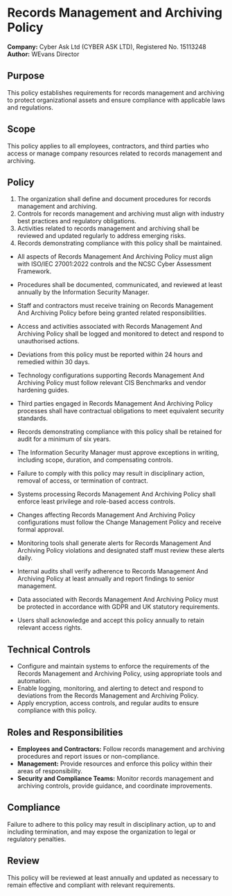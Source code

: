 # Records Management and Archiving Policy

**Company:** Cyber Ask Ltd (CYBER ASK LTD), Registered No. 15113248  
**Author:** WEvans Director

## Purpose

This policy establishes requirements for records management and archiving to protect organizational assets and ensure compliance with applicable laws and regulations.

## Scope

This policy applies to all employees, contractors, and third parties who access or manage company resources related to records management and archiving.

## Policy
1. The organization shall define and document procedures for records management and archiving.
2. Controls for records management and archiving must align with industry best practices and regulatory obligations.
3. Activities related to records management and archiving shall be reviewed and updated regularly to address emerging risks.
4. Records demonstrating compliance with this policy shall be maintained.

- All aspects of Records Management And Archiving Policy must align with ISO/IEC 27001:2022 controls and the NCSC Cyber Assessment Framework.
- Procedures shall be documented, communicated, and reviewed at least annually by the Information Security Manager.
- Staff and contractors must receive training on Records Management And Archiving Policy before being granted related responsibilities.
- Access and activities associated with Records Management And Archiving Policy shall be logged and monitored to detect and respond to unauthorised actions.
- Deviations from this policy must be reported within 24 hours and remedied within 30 days.
- Technology configurations supporting Records Management And Archiving Policy must follow relevant CIS Benchmarks and vendor hardening guides.
- Third parties engaged in Records Management And Archiving Policy processes shall have contractual obligations to meet equivalent security standards.
- Records demonstrating compliance with this policy shall be retained for audit for a minimum of six years.
- The Information Security Manager must approve exceptions in writing, including scope, duration, and compensating controls.
- Failure to comply with this policy may result in disciplinary action, removal of access, or termination of contract.

- Systems processing Records Management And Archiving Policy shall enforce least privilege and role-based access controls.
- Changes affecting Records Management And Archiving Policy configurations must follow the Change Management Policy and receive formal approval.
- Monitoring tools shall generate alerts for Records Management And Archiving Policy violations and designated staff must review these alerts daily.
- Internal audits shall verify adherence to Records Management And Archiving Policy at least annually and report findings to senior management.
- Data associated with Records Management And Archiving Policy must be protected in accordance with GDPR and UK statutory requirements.
- Users shall acknowledge and accept this policy annually to retain relevant access rights.

## Technical Controls

- Configure and maintain systems to enforce the requirements of the Records Management and Archiving Policy, using appropriate tools and automation.
- Enable logging, monitoring, and alerting to detect and respond to deviations from the Records Management and Archiving Policy.
- Apply encryption, access controls, and regular audits to ensure compliance with this policy.

## Roles and Responsibilities

- **Employees and Contractors:** Follow records management and archiving procedures and report issues or non-compliance.
- **Management:** Provide resources and enforce this policy within their areas of responsibility.
- **Security and Compliance Teams:** Monitor records management and archiving controls, provide guidance, and coordinate improvements.

## Compliance

Failure to adhere to this policy may result in disciplinary action, up to and including termination, and may expose the organization to legal or regulatory penalties.

## Review

This policy will be reviewed at least annually and updated as necessary to remain effective and compliant with relevant requirements.
